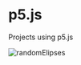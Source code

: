# p5.js
Projects using p5.js

![randomElipses](https://user-images.githubusercontent.com/50753891/147321392-40b84d5e-8db0-4427-8fca-5c434c42b1a9.gif)
